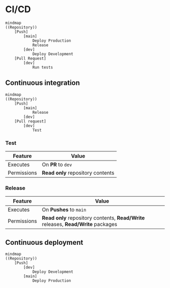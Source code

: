# CI/CD

```mermaid
mindmap
((Repository))
	[Push]
		[main]
			Deploy Production
			Release
		[dev]
			Deploy Development
	[Pull Request]
		[dev]
			Run tests
```

## Continuous integration

```mermaid
mindmap
((Repository))
	[Push]
		[main]
			Release
		[dev]
	[Pull request]
		[dev]
			Test
```

### Test

| Feature     | Value                             |
| ----------- | --------------------------------- |
| Executes    | On **PR** to `dev`                |
| Permissions | **Read only** repository contents |

### Release

| Feature     | Value                                                        |
| ----------- | ------------------------------------------------------------ |
| Executes    | On **Pushes** to `main`                                      |
| Permissions | **Read only** repository contents, **Read/Write** releases, **Read/Write** packages |


## Continuous deployment

```mermaid
mindmap
((Repository))
	[Push]
        [dev]
        	Deploy Development
        [main]
        	Deploy Production
```